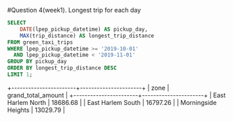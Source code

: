 
#Question 4(week1). Longest trip for each day
```sql
SELECT 
    DATE(lpep_pickup_datetime) AS pickup_day,  
    MAX(trip_distance) AS longest_trip_distance  
FROM green_taxi_trips  
WHERE lpep_pickup_datetime >= '2019-10-01'  
  AND lpep_pickup_datetime < '2019-11-01'  
GROUP BY pickup_day  
ORDER BY longest_trip_distance DESC  
LIMIT 1;

```
+-----------------------+----------------------+
| zone                  | grand_total_amount   |
+-----------------------+----------------------+
| East Harlem North     | 18686.68             |
| East Harlem South     | 16797.26             |
| Morningside Heights   | 13029.79             |

```
